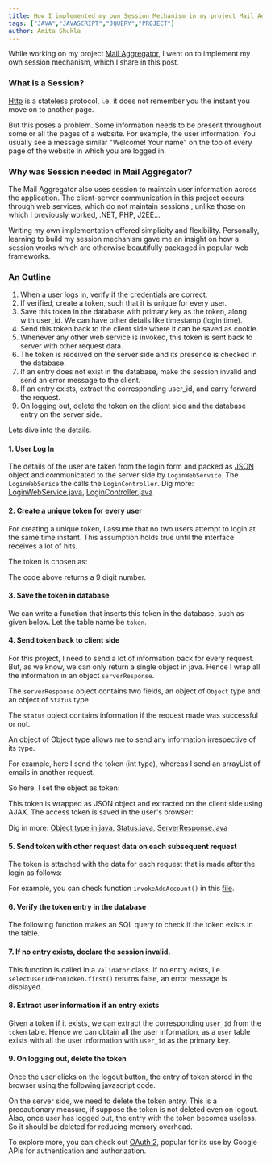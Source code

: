 ```yaml
---
title: How I implemented my own Session Mechanism in my project Mail Aggregator
tags: ["JAVA","JAVASCRIPT","JQUERY","PROJECT"]
author: Amita Shukla
---
```



While working on my project [Mail Aggregator](https://github.com/amita-shukla/mail-aggregator/tree/master/src), I went on to implement my own session mechanism, which I share in this post. 
 


### What is a Session?

[Http](https://en.wikipedia.org/wiki/Hypertext_Transfer_Protocol) is a stateless protocol, i.e. it does not remember you the instant you move on to another page.

But this poses a problem. Some information needs to be present throughout some or all the pages of a website. For example, the user information. You usually see a message similar \"Welcome! Your name\" on the top of every page of the website in which you are logged in.

 


### Why was Session needed in Mail Aggregator?

The Mail Aggregator also uses session to maintain user information across the application. The client-server communication in this project occurs through web services, which do not maintain sessions , unlike those on which I previously worked, .NET, PHP, J2EE...

 


Writing my own implementation offered simplicity and flexibility. Personally, learning to build my session mechanism gave me an insight on how a session works which are otherwise beautifully packaged in popular web frameworks.

 


### An Outline

1. When a user logs in, verify if the credentials are correct.
2. If verified, create a token, such that it is unique for every user.
3. Save this token in the database with primary key as the token, along with user_id. We can have other details like timestamp (login time).
4. Send this token back to the client side where it can be saved as cookie.
5. Whenever any other web service is invoked, this token is sent back to server with other request data.
6. The token is received on the server side and its presence is checked in the database.
7. If an entry does not exist in the database, make the session invalid and send an error message to the client.
8. If an entry exists, extract the corresponding user_id, and carry forward the request.
9. On logging out, delete the token on the client side and the database entry on the server side.

Lets dive into the details. 
 


#### 1. User Log In

The details of the user are taken from the login form and packed as [JSON](http://www.json.org/) object and communicated to the server side by `LoginWebService`. The `LoginWebSerice` the calls the `LoginController`. 
Dig more: [LoginWebService.java](http://mail-aggregator/src/webservices/LoginWebService.java), [LoginController.java](http://mail-aggregator/src/controller/LoginController.java) 
 


#### 2. Create a unique token for every user

For creating a unique token, I assume that no two users attempt to login at the same time instant. This assumption holds true until the interface receives a lot of hits.

The token is chosen as: 
 


The code above returns a 9 digit number. 
 


#### 3. Save the token in database

We can write a function that inserts this token in the database, such as given below. Let the table name be `token`.

 


 


#### 4. Send token back to client side

For this project, I need to send a lot of information back for every request. But, as we know, we can only return a single object in java. Hence I wrap all the information in an object `serverResponse`.

The `serverResponse` object contains two fields, an object of `Object` type and an object of `Status` type.

 


The `status` object contains information if the request made was successful or not.

 


An object of Object type allows me to send any information irrespective of its type.

 


For example, here I send the token (int type), whereas I send an arrayList of emails in another request.

So here, I set the object as token:

 


 


This token is wrapped as JSON object and extracted on the client side using AJAX. The access token is saved in the user's browser: 
 


 
Dig in more: [Object type in java](https://docs.oracle.com/javase/7/docs/api/java/lang/Object.html), [Status.java](https://github.com/amita-shukla/mail-aggregator/blob/master/src/Utils/Status.java), [ServerResponse.java](https://github.com/amita-shukla/mail-aggregator/blob/master/src/Utils/ServerResponse.java)

 


#### 5. Send token with other request data on each subsequent request

The token is attached with the data for each request that is made after the login as follows:

 


 


For example, you can check function `invokeAddAccount()` in this [file](https://github.com/amita-shukla/mail-aggregator/blob/master/WebContent/UI/js/login.js).

 


#### 6. Verify the token entry in the database

The following function makes an SQL query to check if the token exists in the table.

 


 


#### 7. If no entry exists, declare the session invalid.

This function is called in a `Validator` class. If no entry exists, i.e. `selectUserIdFromToken.first()` returns false, an error message is displayed.

 


#### 8. Extract user information if an entry exists

Given a token if it exists, we can extract the corresponding `user_id` from the `token` table. Hence we can obtain all the user information, as a `user` table exists with all the user information with `user_id` as the primary key. 
 


#### 9. On logging out, delete the token

Once the user clicks on the logout button, the entry of token stored in the browser using the following javascript code.

 


On the server side, we need to delete the token entry. This is a precautionary measure, if suppose the token is not deleted even on logout. Also, once user has logged out, the entry with the token becomes useless. So it should be deleted for reducing memory overhead.

 


 


 


To explore more, you can check out [OAuth 2](http://oauth.net/2/), popular for its use by Google APIs for authentication and authorization.

